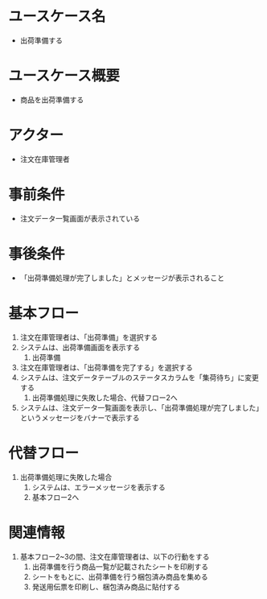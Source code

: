 # ユースケース名
- 出荷準備する

# ユースケース概要
- 商品を出荷準備する

# アクター
- 注文在庫管理者

# 事前条件
- 注文データ一覧画面が表示されている

# 事後条件
- 「出荷準備処理が完了しました」とメッセージが表示されること

# 基本フロー
1. 注文在庫管理者は、「出荷準備」を選択する
2. システムは、出荷準備画面を表示する
    1. 出荷準備
3. 注文在庫管理者は、「出荷準備を完了する」を選択する
4. システムは、注文データテーブルのステータスカラムを「集荷待ち」に変更する
    1. 出荷準備処理に失敗した場合、代替フロー2へ
5. システムは、注文データ一覧画面を表示し、「出荷準備処理が完了しました」というメッセージをバナーで表示する

# 代替フロー
1. 出荷準備処理に失敗した場合
    1. システムは、エラーメッセージを表示する
    2. 基本フロー2へ

# 関連情報
1. 基本フロー2~3の間、注文在庫管理者は、以下の行動をする
    1. 出荷準備を行う商品一覧が記載されたシートを印刷する
    2. シートをもとに、出荷準備を行う梱包済み商品を集める
    3. 発送用伝票を印刷し、梱包済み商品に貼付する